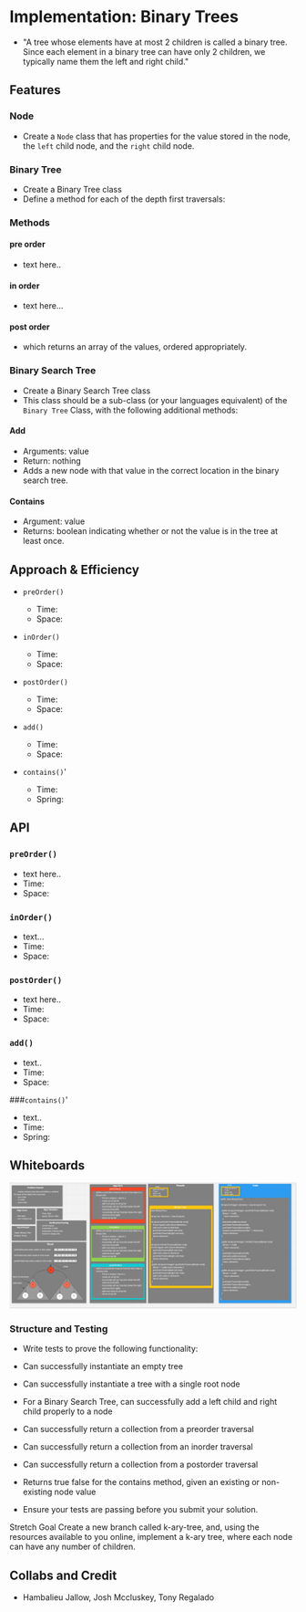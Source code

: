 # Implementation: Binary Trees

- "A tree whose elements have at most 2 children is called a binary tree. Since each element in a binary tree can have only 2 children, we typically name them the left and right child."

## Features

### Node

- Create a `Node` class that has properties for the value stored in the node, the `left` child node, and the `right` child node.

### Binary Tree

- Create a Binary Tree class
- Define a method for each of the depth first traversals:

### Methods

#### pre order

- text here..

#### in order

- text here...

#### post order

- which returns an array of the values, ordered appropriately.


### Binary Search Tree

- Create a Binary Search Tree class
- This class should be a sub-class (or your languages equivalent) of the `Binary Tree`
Class, with the following additional methods:

#### Add

- Arguments: value
- Return: nothing
- Adds a new node with that value in the correct location in the binary search tree.

#### Contains

- Argument: value
- Returns: boolean indicating whether or not the value is in the tree at least once.

## Approach & Efficiency

- `preOrder()`
  - Time:
  - Space:

- `inOrder()`
  - Time:
  - Space:

- `postOrder()`
  - Time:
  - Space:

- `add()`
  - Time:
  - Space:

- `contains()`'
  - Time:
  - Spring:

## API
<!-- Description of each method publicly available in each of your trees -->

### `preOrder()`
- text here..
- Time:
- Space:

### `inOrder()`

- text...
- Time:
- Space:

### `postOrder()`

- text here..
- Time:
- Space:

### `add()`

- text..
- Time:
- Space:

###`contains()`'

- text..
- Time:
- Spring:


## Whiteboards

![Trees](../../assets/binaryTree.PNG)

### Structure and Testing

- Write tests to prove the following functionality:

- Can successfully instantiate an empty tree
- Can successfully instantiate a tree with a single root node
- For a Binary Search Tree, can successfully add a left child and right child properly to a node
- Can successfully return a collection from a preorder traversal
- Can successfully return a collection from an inorder traversal
- Can successfully return a collection from a postorder traversal
- Returns true	false for the contains method, given an existing or non-existing node value
- Ensure your tests are passing before you submit your solution.

Stretch Goal
Create a new branch called k-ary-tree, and, using the resources available to you online, implement a k-ary tree, where each node can have any number of children.


## Collabs and Credit

- Hambalieu Jallow, Josh Mccluskey, Tony Regalado
